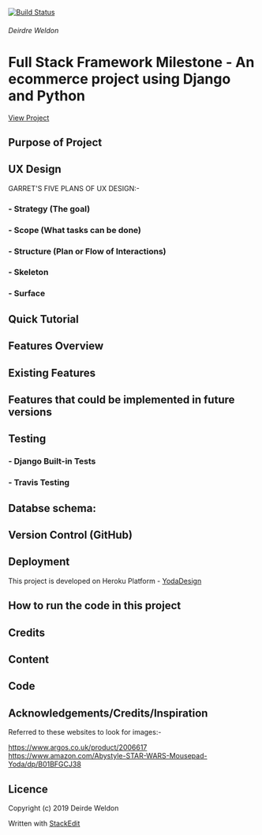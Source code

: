
[![Build Status](https://travis-ci.org/Deirdre18/yoda-design-ecommerce-app-Milestone4-project.svg?branch=master)](https://travis-ci.org/Deirdre18/yoda-design-ecommerce-app-Milestone4-project)

<h6>Deirdre Weldon</h6>

<h1>Full Stack Framework Milestone - An ecommerce project using Django and Python</h1>

[View Project](https://yoda-design.herokuapp.com/)

## **Purpose of Project**


## **UX Design**


GARRET'S FIVE PLANS OF UX DESIGN:-

### - Strategy (The goal)

### - Scope (What tasks can be done)

### - Structure (Plan or Flow of Interactions)

### - Skeleton

### - Surface

## **Quick Tutorial**

## **Features Overview**

## **Existing Features**

## **Features that could be implemented in future versions**

## **Testing**

### - Django Built-in Tests

### - Travis Testing

## **Databse schema**:

## **Version Control (GitHub)**

## **Deployment**

This project is developed on Heroku Platform - [YodaDesign](https://yoda-design.herokuapp.com/)

## **How to run the code in this project**

## **Credits**

## **Content**

## **Code**

## **Acknowledgements/Credits/Inspiration**
Referred to these websites to look for images:-

https://www.argos.co.uk/product/2006617
https://www.amazon.com/Abystyle-STAR-WARS-Mousepad-Yoda/dp/B01BFGCJ38

## Licence
Copyright (c) 2019 Deirde Weldon

Written with [StackEdit](https://stackedit.io/)
